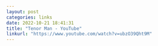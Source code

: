 ```yaml
---
layout: post
categories: links
date: 2022-10-21 18:41:31
title: "Tenor Man - YouTube"
linkurl: "https://www.youtube.com/watch?v=ubzO39Qht9M"
---
```

